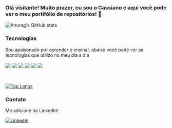 ### Olá visitante! Muito prazer, eu sou o Cassiano e aqui você pode ver o meu portifólio de repositórios! 💾

![Anurag's GitHub stats](https://github-readme-stats.vercel.app/api?username=cassiano-dio&show_icons=true&bg_color=00000000)


### Tecnologias

Sou apaixonado por aprender e ensinar, abaixo você pode ver as tecnologias que utilizo no meu dia a dia

<div style="display: inline_block">
  <img align="center"src="https://img.shields.io/badge/Java-ED8B00?style=for-the-badge&logo=openjdk&logoColor=white">
  <img align="center" src="https://img.shields.io/badge/JavaScript-F7DF1E?style=for-the-badge&logo=javascript&logoColor=black">
  <img align="center" src="https://img.shields.io/badge/HTML-239120?style=for-the-badge&logo=html5&logoColor=white">
  <img align="center" src="https://img.shields.io/badge/CSS-239120?&style=for-the-badge&logo=css3&logoColor=white">
  <img align="center" src="https://img.shields.io/badge/Node.js-43853D?style=for-the-badge&logo=node.js&logoColor=white">
  <img align="center" src="https://img.shields.io/badge/Amazon_AWS-FF9900?style=for-the-badge&logo=amazonaws&logoColor=white">
</div>
<br />
<br />

[![Top Langs](https://github-readme-stats.vercel.app/api/top-langs/?username=cassiano-dio)](https://github.com/cassiano-dio/github-readme-stats)

### Contato

Me adicione no LinkedIn!

[![LinkedIn](https://img.shields.io/badge/LinkedIn-0077B5?style=for-the-badge&logo=linkedin&logoColor=white)](https://www.linkedin.com/in/peres-cassiano/)
